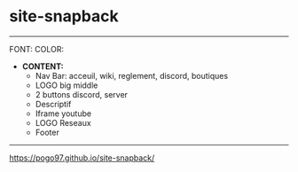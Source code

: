 # site-snapback

---

FONT:
COLOR:

- **CONTENT:**
  - Nav Bar: acceuil, wiki, reglement, discord, boutiques
  - LOGO big middle
  - 2 buttons discord, server
  - Descriptif 
  - Iframe youtube
  - LOGO Reseaux
  - Footer

---

https://pogo97.github.io/site-snapback/
